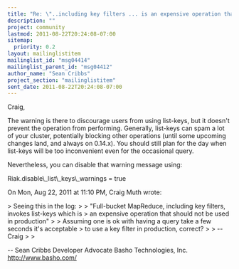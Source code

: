 ```yaml
---
title: "Re: \"..including key filters ... is an expensive operation that	should not be used in production\""
description: ""
project: community
lastmod: 2011-08-22T20:24:08-07:00
sitemap:
  priority: 0.2
layout: mailinglistitem
mailinglist_id: "msg04414"
mailinglist_parent_id: "msg04412"
author_name: "Sean Cribbs"
project_section: "mailinglistitem"
sent_date: 2011-08-22T20:24:08-07:00
---
```



Craig,

The warning is there to discourage users from using list-keys, but it
doesn't prevent the operation from performing. Generally, list-keys can spam
a lot of your cluster, potentially blocking other operations (until some
upcoming changes land, and always on 0.14.x). You should still plan for the
day when list-keys will be too inconvenient even for the occasional query.

Nevertheless, you can disable that warning message using:

Riak.disable\\_list\\_keys\\_warnings = true


On Mon, Aug 22, 2011 at 11:10 PM, Craig Muth  wrote:

&gt; Seeing this in the log:
&gt;
&gt; "Full-bucket MapReduce, including key filters, invokes list-keys which is
&gt; an expensive operation that should not be used in production"
&gt;
&gt; Assuming one is ok with having a query take a few seconds it's acceptable
&gt; to use a key filter in production, correct?
&gt;
&gt; --Craig
&gt;
&gt;

-- 
Sean Cribbs 
Developer Advocate
Basho Technologies, Inc.
http://www.basho.com/
